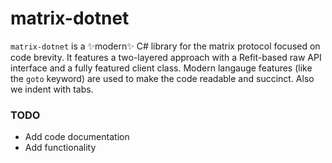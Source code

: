 # matrix-dotnet

`matrix-dotnet` is a ✨modern✨ C# library for the matrix protocol focused on
code brevity. It features a two-layered approach with a Refit-based raw API
interface and a fully featured client class. Modern langauge features (like the
`goto` keyword) are used to make the code readable and succinct. Also we indent
with tabs.

### TODO

- Add code documentation
- Add functionality
